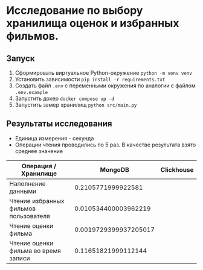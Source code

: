 # Исследование по выбору хранилища оценок и избранных фильмов.

## Запуск
1. Сформировать виртуальное Python-окружение `python -m venv venv`
2. Установить зависимости `pip install -r requirements.txt`
3. Создать файл `.env` с переменными окружения по аналогии с файлом `.env.example`
4. Запустить докер `docker compose up -d`
5. Запустить замер хранилищ `python src/main.py`

## Результаты исследования

- Единица измерения - секунда
- Операции чтения проводились по 5 раз. В качестве результата взято среднее значение

|Операция / Хранилище|MongoDB|Clickhouse|
|-|---------|------------|
|Наполнение данными|0.2105771999922581||
|Чтение избранных фильмов пользователя|0.010534400003962219||
|Чтение оценки фильма|0.0019729399937205017||
|Чтение оценки фильма во время записи|0.11651821999112144||